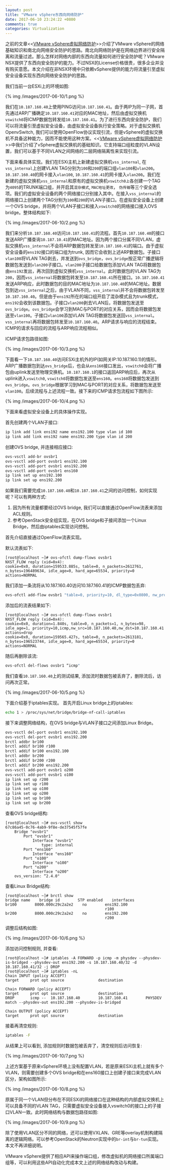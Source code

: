 ```yaml
---
layout: post
title: "VMware vSphere东西向网络防护"
date: 2017-06-10 23:24:22 +0800
comments: true
categories: Virtualization
---
```

之前的文章<<[VMware vSphere虚拟网络防护](http://www.just4coding.com/blog/2017/05/01/vmvare/)>>介绍了VMware vSphere的网络基础知识和南北向网络安全防护的思路。南北向网络防护是在网络边界进行安全隔离和流量过滤。那么怎样对网络内部的东西向流量如何进行安全防护呢？VMware NSX提供了东西向安全防护的能力。不过NSX的License价格很贵，很多企业并没有购买意愿。本文介绍在非NSX环境中只依赖vSphere提供的能力将流量引至虚拟安全设备实现东西向网络安全防护的思路。

我们当前一台ESXi上的环境如图:

{% img /images/2017-06-10/1.png %}

<!--more-->

我们在`10.187.160.40`上使用PING访问`10.187.160.41`。由于两IP为同一子网，首先通过ARP广播确定`10.187.160.41`对应的MAC地址，然后由虚拟交换机`vswitch0`将ICMP数据包转发给`10.187.160.41`。为了进行东西向安全防护，我们可以将流量引至虚拟安全设备，由虚拟安全设备执行安全策略。对于虚拟交换机OpenvSwitch, 我们可以使用OpenFlow协议实现引流，但是vSphere的虚拟交换机不具备这种能力，因而不能使用这种方案。<<[VMware vSphere虚拟网络防护](http://www.just4coding.com/blog/2017/05/01/vmvare/)>>中我们介绍了vSphere虚拟交换机的基础知识。它支持端口组粒度的VLAN设置，我们可以基于不同VLAN之间网络的二层网络隔离性来实现引流。

下面来看具体实现。我们在ESXi主机上新建虚拟交换机`vss_internal`, 在`vss_internal`上创建VLAN TAG分别为`100`和`200`的端口组`vlan100`和`vlan200`。`10.187.160.40`的网卡接入`vlan100`, `10.187.160.41`的网卡接入`vlan200`。我们在新建的虚拟交换机`vss_internal`和原有的虚拟交换机`vswitch0上`各创建一个TAG为`4095`的TRUNK端口组，并开启其`混杂模式`, `MAC地址更改`， `伪传输`等三个安全选项。我们的虚拟安全设备的两个网络接口分别接入其中。在接入`vss_internal`的网络接口上创建两个TAG分别为`100`和`200`的VLAN子接口。在虚拟安全设备上创建一个OVS bridge，并将两个VLAN子接口和接入`vswitch0`的网络接口接入OVS bridge。整体结构如下:

{% img /images/2017-06-10/2.png %}

我们来分析`10.187.160.40`访问`10.187.160.41`的流程。首先`10.187.160.40`的接口发送ARP广播查询`10.187.10.41`的MAC地址。因为两个接口分属不同VLAN，虚拟交换机`vss_internal`不会将ARP数据包转发至`10.187.160.41`的端口。由于虚拟安全设备的`ens192`接口的端口组为trunk, 因而它会收到上述ARP数据包。子接口`vlan100`将VLAN TAG剥去，并发送到`ovs_bridge`，`ovs_bridge`按正常广播逻辑将数据包发送到`vlan200`子接口。`vlan200`子接口给数据包添加VLAN TAG将数据包由`ens192`发出，再次回到虚拟交换机`vss_internal`。此时数据包的VLAN TAG为`200`，因而`vss_internal`将数据包转发至`10.187.160.41`所在接口。`10.187.160.41`发送ARP响应，此时数据包的目的MAC地址为`10.187.160.40`的MAC地址。数据包到达`vss_internal`之后，由于VLAN不同，`vss_internal`并不会将数据包转发至`10.187.160.40`。但是由于`ens192`所在的端口组开启了混杂模式且为trunk模式，`ens192`会收到该数据包。子接口`vlan200`剥去VLAN后，将数据包发送至`ovs_bridge`。`ovs_bridge`会学习到MAC与PORT的对应关系，因而会将数据包发送至`vlan100`。子接口`vlan100`添加VLAN TAG将数据包发送回`vss_internal`。
`vss_internal`再将数据包转发至`10.187.160.40`。ARP请求与响应的流程结束。ICMP的请求与回应的流程与ARP响应流程相似。

ICMP请求包路径如图:

{% img /images/2017-06-10/3.png %}

下面看一下`10.187.160.40`访问ESXi主机外的IP(如网关IP:10.187.160.1)的情形。ARP广播数据包到达`ovs_bridge`后，也会从`ens160`接口发出，`vswitch0`会将广播包由uplink发送至物理交换机。`10.187.160.1`的接口返回ARP响应后，再次从uplink进入`vswitch0`, `vswitch0`将数据包发送至`ens160`。`ens160`将数据包发送到`ovs_bridge`。`ovs_bridge`根据学习到MAC与PORT的对应关系，将数据包发送至`vlan100`。后续流程与上述流程一致。接下来的ICMP请求包流程如下图所示:

{% img /images/2017-06-10/4.png %}

下面来看虚拟安全设备上的具体操作实现。

首先创建两个VLAN子接口:
```bash
ip link add link ens192 name ens192.100 type vlan id 100
ip link add link ens192 name ens192.200 type vlan id 200
```
创建OVS bridge, 并连接相应接口:
```bash
ovs-vsctl add-br ovsbr1
ovs-vsctl add-port ovsbr1 ens192.100
ovs-vsctl add-port ovsbr1 ens192.200
ovs-vsctl add-port ovsbr1 ens160
ip link set up ens192.100
ip link set up ens192.200
```
如果我们需要完成`10.187.160.40`和`10.187.160.41`之间的访问控制，如何实现呢？可以有两种方式:

1. 因为所有流量都要经过OVS bridge, 我们可以直接通过OpenFlow流表来添加ACL规则。
2. 参考OpenStack安全组实现，在OVS bridge和子接间添加一个Linux Bridge，然后由iptables实现访问控制。

首先介绍直接通过OpenFlow流表实现。

默认流表如下:
```plain
[root@localhost ~]# ovs-ofctl dump-flows ovsbr1
NXST_FLOW reply (xid=0x4):
cookie=0x0, duration=159533.885s, table=0, n_packets=2612761, n_bytes=196489634, idle_age=0, hard_age=65534, priority=0 actions=NORMAL
```
我们添加一条流将从10.187.160.40访问10.187.160.41的ICMP数据包丢弃:
```bash
ovs-ofctl add-flow ovsbr1 "table=0, priority=10, dl_type=0x0800, nw_proto=0x01, nw_src=10.187.160.40, nw_dst=10.187.160.41, actions=drop”
```
添加后的流表结果如下:
```plain
[root@localhost ~]# ovs-ofctl dump-flows ovsbr1
NXST_FLOW reply (xid=0x4):
cookie=0x0, duration=1.840s, table=0, n_packets=1, n_bytes=98, idle_age=1, priority=10,icmp,nw_src=10.187.160.40,nw_dst=10.187.160.41 actions=drop
cookie=0x0, duration=159565.427s, table=0, n_packets=2613181, n_bytes=196523744, idle_age=0, hard_age=65534, priority=0 actions=NORMAL
```
随后再删除该流:
```bash
ovs-ofctl del-flows ovsbr1 “icmp" 
```
我们查看`10.187.160.40`上的测试结果, 添加流时数据包被丢弃了，删除流后，访问再次正常。

{% img /images/2017-06-10/5.png %}

下面介绍基于iptables实现。
首先开启Linux bridge上的iptables:
```bash
echo 1 > /proc/sys/net/bridge/bridge-nf-call-iptables
```
接下来调整网络结构，在OVS bridge与VLAN子接口之间添加Linux Bridge。
```bash
ovs-vsctl del-port ovsbr1 ens192.100
ovs-vsctl del-port ovsbr1 ens192.200
brctl addbr br100
brctl addif br100 r100
brctl addif br100 ens192.100
brctl addbr br200
brctl addif br200 r200
brctl addif br200 ens192.200
ovs-vsctl add-port ovsbr1 o200
ovs-vsctl add-port ovsbr1 o100
ip link set up r200
ip link set up r100
ip link set up o100
ip link set up o200
ip link set up br100
ip link set up br200
```
查看OVS bridge结构:
```plain
[root@localhost ~]# ovs-vsctl show
67c86a45-0c76-4ab9-9f8e-de37545f57fe
    Bridge "ovsbr1" 
        Port "ovsbr1" 
            Interface "ovsbr1" 
                type: internal
        Port "ens160" 
            Interface "ens160" 
        Port "o100" 
            Interface "o100" 
        Port "o200" 
            Interface "o200" 
    ovs_version: “2.4.0" 
```
查看Linux Bridge结构:
```plain
[root@localhost ~]# brctl show
bridge name    bridge id        STP enabled    interfaces
br100        8000.000c29c2a2e2    no        ens192.100
                                            r100
br200        8000.000c29c2a2e2    no        ens192.200
                                            r200
```                                            
调整后结构如图:

{% img /images/2017-06-10/6.png %}

添加访问控制规则, 并查看:
```plain
[root@localhost ~]# iptables -A FORWARD -p icmp -m physdev --physdev-is-bridged --physdev-out ens192.200 -s 10.187.160.40/32 -d 10.187.160.41/32 -j DROP
[root@localhost ~]# iptables -nL
Chain INPUT (policy ACCEPT)
target     prot opt source               destination

Chain FORWARD (policy ACCEPT)
target     prot opt source               destination
DROP       icmp --  10.187.160.40        10.187.160.41        PHYSDEV match --physdev-out ens192.200 --physdev-is-bridged

Chain OUTPUT (policy ACCEPT)
target     prot opt source               destination
```
接着再清空规则:
```bash
iptables -F
```
从结果上可以看到, 添加规则时数据包被丢弃了，清空规则后访问恢复:

{% img /images/2017-06-10/7.png %}

上述方案基于原来vSphere环境上没有配置VLAN，若是原来ESXi主机上就有多个VLAN，则需要创建多个OVS bridge和在ens160接口上创建子接口来完成VLAN区分，架构如图所示:

{% img /images/2017-06-10/8.png %}

原属于同一个VLAN但分布在不同ESXi的网络接口在这种结构的内部虚拟交换机上可以具备不同的VLAN TAG，只需要虚拟安全设备接入vswitch0的接口上的子接口VLAN一致。此时网络结构与数据包路径如图:

{% img /images/2017-06-10/9.png %}

除了使用VLAN区分不同的网络，还可以使用VXLAN、GRE等overlay机制构建隔离的逻辑网络。可以参考OpenStack的Neutron实现中的`br-int`与`br-tun`实现。本文不再详细说明。

VMware vSphere提供了相应API来操作端口组，修改虚拟机的网络接口所属端口组等，可以利用这些API自动化完成本文上述的网络结构改动与构建。

